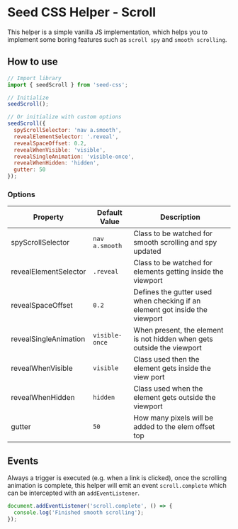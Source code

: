 # Seed CSS Helper - Scroll

This helper is a simple vanilla JS implementation, which helps you to implement
some boring features such as `scroll spy` and `smooth scrolling`.

## How to use

```js
// Import library
import { seedScroll } from 'seed-css';

// Initialize
seedScroll();

// Or initialize with custom options
seedScroll({
  spyScrollSelector: 'nav a.smooth',
  revealElementSelector: '.reveal',
  revealSpaceOffset: 0.2,
  revealWhenVisible: 'visible',
  revealSingleAnimation: 'visible-once',
  revealWhenHidden: 'hidden',
  gutter: 50 
});
```

### Options

| Property              | Default Value  | Description                                                                 |
| --------------------- | -------------- | --------------------------------------------------------------------------- |
| spyScrollSelector     | `nav a.smooth` | Class to be watched for smooth scrolling and spy updated                    |
| revealElementSelector | `.reveal`      | Class to be watched for elements getting inside the viewport                |
| revealSpaceOffset     | `0.2`          | Defines the gutter used when checking if an element got inside the viewport |
| revealSingleAnimation | `visible-once` | When present, the element is not hidden when gets outside the viewport      |
| revealWhenVisible     | `visible`      | Class used then the element gets inside the view port                       |
| revealWhenHidden      | `hidden`       | Class used when the element gets outside the viewport                        |
| gutter                | `50`           | How many pixels will be added to the elem offset top                     |

## Events

Always a trigger is executed (e.g. when a link is clicked), once the
scrolling animation is complete, this helper will emit an event `scroll.complete` which can be intercepted with an `addEventListener`.

```js
document.addEventListener('scroll.complete', () => {
  console.log('Finished smooth scrolling');
});
```
